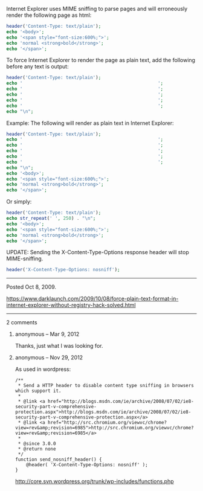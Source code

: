 Internet Explorer uses MIME sniffing to parse pages and will erroneously render the following page as html:
```php
header('Content-Type: text/plain');
echo '<body>';
echo '<span style="font-size:600%;">';
echo 'normal <strong>bold</strong>';
echo '</span>';
```
To force Internet Explorer to render the page as plain text, add the following before any text is output:
```php
header('Content-Type: text/plain');
echo '                                                  ';
echo '                                                  ';
echo '                                                  ';
echo '                                                  ';
echo '                                                  ';
echo "\n";
```
Example:
The following will render as plain text in Internet Explorer:
```php
header('Content-Type: text/plain');
echo '                                                  ';
echo '                                                  ';
echo '                                                  ';
echo '                                                  ';
echo '                                                  ';
echo "\n";
echo '<body>';
echo '<span style="font-size:600%;">';
echo 'normal <strong>bold</strong>';
echo '</span>';
```
Or simply:
```php
header('Content-Type: text/plain');
echo str_repeat(' ', 250) . "\n";
echo '<body>';
echo '<span style="font-size:600%;">';
echo 'normal <strong>bold</strong>';
echo '</span>';
```

UPDATE: Sending the X-Content-Type-Options response header will stop MIME-sniffing.
```php
header('X-Content-Type-Options: nosniff');
```

---

Posted Oct 8, 2009.

https://www.darklaunch.com/2009/10/08/force-plain-text-format-in-internet-explorer-without-registry-hack-solved.html

---

2 comments

<ol><li><div>

anonymous &ndash; Mar 9, 2012<div>

Thanks, just what I was looking for.

</div></div></li><li><div>

anonymous &ndash; Nov 29, 2012<div>

As used in wordpress:

```
/**
 * Send a HTTP header to disable content type sniffing in browsers which support it.
 *
 * @link <a href="http://blogs.msdn.com/ie/archive/2008/07/02/ie8-security-part-v-comprehensive-protection.aspx">http://blogs.msdn.com/ie/archive/2008/07/02/ie8-security-part-v-comprehensive-protection.aspx</a>
 * @link <a href="http://src.chromium.org/viewvc/chrome?view=rev&amp;revision=6985">http://src.chromium.org/viewvc/chrome?view=rev&amp;revision=6985</a>
 *
 * @since 3.0.0
 * @return none
 */
function send_nosniff_header() {
    @header( 'X-Content-Type-Options: nosniff' );
}
```

<a href="http://core.svn.wordpress.org/trunk/wp-includes/functions.php">http://core.svn.wordpress.org/trunk/wp-includes/functions.php</a>

</div></div></li></ol>